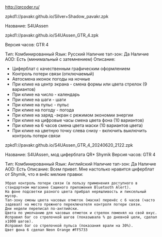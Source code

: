 http://qrcoder.ru/

zpkd1://pavakr.github.io/Silver+Shadow_pavakr.zpk


Название: S4UAssen

zpkd1://pavakr.github.io/S4UAssen_GTR_4.zpk

Версия часов: GTR 4

Тип: Комбинированный
Язык: Русский
Наличие тап-зон: Да
Наличие AOD: Есть (минимальный с затемнением)
Описание:
- Циферблат с качественным графическим оформлением
- Контроль потери связи (отключаемый)
- Автосмена иконок погоды на ночные
- При клике на центр экрана - смена формы или цвета стрелок (9 вариантов)
- При клике на число - календарь
- При клике на шаги - шаги
- При клике на пульс - пульс
- При клике на погоду - погода
- При клике на заряд -экран с режимом экономии энергии
- При клике на цифровые часы смена цвета фона (10 вариантов)
- При клике на 6 часов смена цвета маски (10 вариантов цвета)
- При клике на цветную точку слева снизу - включить выключить контроль потери связи


zpkd1://pavakr.github.io/S4UAssen_GTR_4_20240620_2122.zpk

Название: S4UAssen, мод циферблата QR* Shymik
Версия часов: GTR 4

Тип: Комбинированный
Язык: Английский
Наличие тап-зон: Да
Наличие AOD: Есть
Описание:
Всем привет. Мне настолько нравится циферблат от Shymik, что я внёс мелкие правки:

    Убрал контроль потери связи (в пользу применения доступного в стандартном магазине Сашиного приложения Bluetooth Alert).
    На фоне подсветки разного цвета прибрал неряшливость и пиксельный мусор.
    Тап-зону смены цвета часовых отметок (маски) перенёс с 6 часов (часто задевал) на место прежнего переключателя контроля потери связи.
    Дни недели переписал по-английски.
    Цвета по умолчанию для часовых отметок и стрелок поменял на свой вкус.
    Исправил баг со стрелочкой шагов (показывала % до дневной цели, сделал x1000 шагов).
    Исправил баг со стрелочкой пульса (показания врали на 30%).
    Цвет фона 6 сделал Neon Orange #FF5733

    
